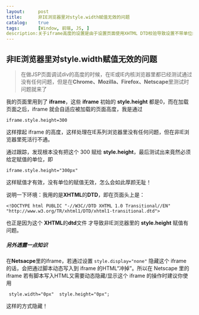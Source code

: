 ```yaml
---
layout: 	post
title: 		非IE浏览器里对style.width赋值无效的问题
catalog: 	true
tags: 		[Window, 前端, JS, ]
description:关于iframe高度的设置是由于设置页面使用XHTML DTD校验导致设置不带单位的width无效
---
```


## 非IE浏览器里对style.width赋值无效的问题
> 在做JSP页面调试div的高度的时候，在IE或IE内核浏览器里都已经测试通过没有任何问题，但是在**Chrome、Mozilla、Firefox、Netscape**里测试时问题就来了

我的页面里用到了 **iframe**，这些 **iframe** 初始的 **style.height** 都是0，而在加载页面之后，iframe 就会自适应被加载的页面高度，我是通过 

```
iframe.style.height=300
```

这样撑起 iframe 的高度，这样处理在IE系列浏览器里没有任何问题，但在非IE浏览器里死活行不通。

通过跟踪，发现根本没有把这个 300 赋给 **style.height**，最后测试出来竟然必须给定赋值的单位，即 

```
iframe.style.height="300px"
```

这样赋值才有效，没有单位的赋值无效，怎么会如此厚颜无耻！

说明一下环境：我用的是**XHTML**的**DTD**，即在页面头上是：

```
<!DOCTYPE html PUBLIC "-//W3C//DTD XHTML 1.0 Transitional//EN" "http://www.w3.org/TR/xhtml1/DTD/xhtml1-transitional.dtd">
```

也正是因为这个 **XHTML**的**dtd**文件 才导致非IE浏览器里的 **style.height** 赋值有问题。
##### 另外透露一点知识
在**Netsacpe**里的iframe，若通过设置 `style.display="none"` 隐藏这个 iframe 的话，会把通过脚本动态写入到 iframe 的HTML“冲掉”。所以在 Netscape 里的 iframe 若有脚本写入HTML又需要动态隐藏/显示这个 iframe 的操作时建议你使用

```
 style.width="0px"  style.height="0px"; 
```

 这样的方式隐藏！